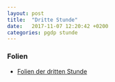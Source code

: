 ```yaml
---
layout: post
title:  "Dritte Stunde"
date:   2017-11-07 12:20:42 +0200
categories: pgdp stunde
---
```

### Folien
- [Folien der dritten Stunde](/~wernerbe/pgdp/assets/slides/pgdp-tutorium-3.pdf)
